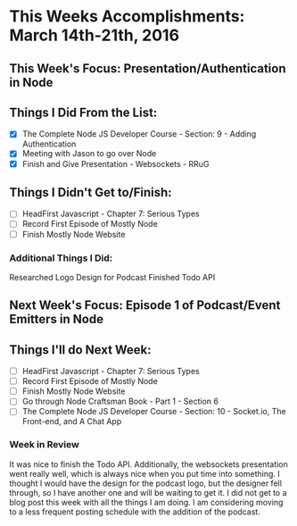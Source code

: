 # This Weeks Accomplishments: March 14th-21th, 2016

## This Week's Focus: Presentation/Authentication in Node 

## Things I Did From the List:

- [x] The Complete Node JS Developer Course - Section: 9 - Adding Authentication
- [x] Meeting with Jason to go over Node
- [x] Finish and Give Presentation - Websockets - RRuG

## Things I Didn't Get to/Finish:

- [ ] HeadFirst Javascript - Chapter 7: Serious Types
- [ ] Record First Episode of Mostly Node
- [ ] Finish Mostly Node Website 

### Additional Things I Did:  

Researched Logo Design for Podcast
Finished Todo API

## Next Week's Focus: Episode 1 of Podcast/Event Emitters in Node

## Things I'll do Next Week: 

- [ ] HeadFirst Javascript - Chapter 7: Serious Types
- [ ] Record First Episode of Mostly Node
- [ ] Finish Mostly Node Website 
- [ ] Go through Node Craftsman Book - Part 1 - Section 6
- [ ] The Complete Node JS Developer Course - Section: 10 - Socket.io, The Front-end, and A Chat App

### Week in Review
It was nice to finish the Todo API. Additionally, the websockets presentation went really well, which is always nice when you put time into something. I thought I would have the design for the podcast logo, but the designer fell through, so I have another one and will be waiting to get it. I did not get to a blog post this week with all the things I am doing. I am considering moving to a less frequent posting schedule with the addition of the podcast. 
